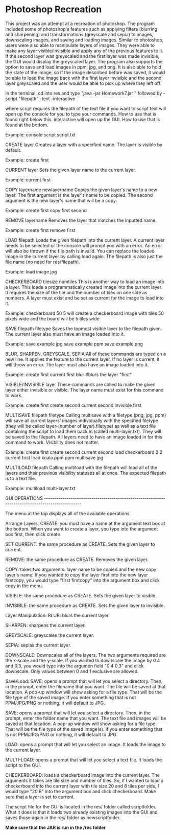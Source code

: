 # Photoshop Recreation

This project was an attempt at a recreation of photoshop. The program included some of photoshop's features such as applying filters (blurring and sharpening) and transformations (greyscale and sepia) to images, downscaling images, and saving and loading images. Similar to photoshop, users were also able to manipulate layers of images. They were able to make any layer visible/invisible and apply any of the previous features to it. If the second layer was greyscaled and the first layer was made invisible, the GUI would display the greyscaled layer. The program also supports the option to save and load images in ppm, jpg, and png. It is also able to hold the state of the image, so if the image described before was saved, it would be able to load the image back with the first layer invisible and the second layer greyscaled and the user would be able to pick up where they left off.

In the terminal, cd into res and type "java -jar Homework7.jar " followed by
-script "filepath"
-text
-interactive

where script requires the filepath of the text file if you want to script
text will open up the console for you to type your commands. How to use that is found right below this.
interactive will open up the GUI. How to use that is found at the bottom.

Example:
console
script script.txt

CREATE layer
Creates a layer with a specified name. The layer is visible by default.

Example:
create first

CURRENT layer
Sets the given layer name to the current layer.

Example:
current first

COPY layername newlayername
Copies the given layer's name to a new layer. The first argument is the layer's name to be copied.
The second argument is the new layer's name that will be a copy.

Example:
create first
copy first second

REMOVE layername
Removes the layer that matches the inputted name.

Example:
create first
remove first

LOAD filepath
Loads the given filepath into the current layer. A current layer needs to be selected
or the console will prompt you with an error. An error will also be thrown if the file
path is invalid. You can replace the loaded image in the current layer by calling load 
again. The filepath is also just the file name (no need for res/filepath).

Example:
load image.jpg

CHECKERBOARD tilesize numtiles
This is another way to load an image into a layer. This loads a programmatically created
image into the current layer. It requires the size of the tile and the number of tiles
on one side as numbers. A layer must exist and be set as current for the image to load into it.

Example:
checkerboard 50 5       will create a checkerboard image with tiles 50 pixels wide and
                        the board will be 5 tiles wide
						
SAVE filepath filetype
Saves the topmost visible layer to the filepath given. The current layer also must have
an image loaded into it.

Example:
save example jpg
save example ppm
save example png

BLUR, SHARPEN, GREYSCALE, SEPIA
All of these commands are typed on a new line. It applies the feature to the current
layer. If no layer is current, it will throw an error. The layer must also have an image
loaded into it.

Example:
create first
current first
blur #blurs the layer "first"

VISIBLE/INVISIBLE layer
These commands are called to make the given layer either invisible or visible. The layer
name must exist for this command to work.

Example:
create first
create second
current second
invisible first

MULTISAVE filepath filetype
Calling multisave with a filetype (png, jpg, ppm) will save all current layers' images
individually with the specified filetype (they will be called layer-(number of layer).filetype)
as well as a text file containing the script to load them back in (called multi-layer.txt). They will
be saved to the filepath. All layers need to have an image loaded in for this command to work. 
Visibility does not matter.

Example:
create first
create second
current second
load checkerboard 2 2
current first
load koala.ppm ppm
multisave jpg

MULTILOAD filepath
Calling multiload with the filepath will load all of the layers and their previous
visibility statuses all at once. The expected filepath is to a text file.

Example:
multiload multi-layer.txt



GUI OPERATIONS ------------------------------------------------------------------------------------------------

The menu at the top displays all of the available operations.

Arrange Layers:
CREATE: you must have a name at the argument text box at the bottom. When you want to create a layer, you type
into the argument box first, then click create.

SET CURRENT: the same procedure as CREATE. Sets the given layer to current.

REMOVE: the same procedure as CREATE. Removes the given layer.

COPY: takes two arguments: layer name to be copied and the new copy layer's name. If you wanted to copy the layer
first into the new layer firstcopy, you would type "first firstcopy" into the argument box and click copy in the menu.

VISIBLE: the same procedure as CREATE. Sets the given layer to visible.

INVISIBLE: the same procedure as CREATE. Sets the given layer to invisible.


Layer Manipulation:
BLUR: blurs the current layer.

SHARPEN: sharpens the current layer.

GREYSCALE: greyscales the current layer.

SEPIA: sepias the current layer.

DOWNSCALE: Downscales all of the layers. The two arguments required are the x-scale and the y-scale.
If you wanted to downscale the image by 0.4 and 0.3, you would type into the argumen field "0.4 0.3" and
click downscale. Only values between 0 and 1 exclusive are allowed.


Save/Load:
SAVE: opens a prompt that will let you select a directory. Then, in the prompt, enter the filename that you want.
The file will be saved at that location. A pop-up window will show asking for a file type. That will be the file type
of the saved image. If you enter something that is not PPM/JPG/PNG or nothing, it will default to JPG.

SAVE: opens a prompt that will let you select a directory. Then, in the prompt, enter the folder name that you want.
The text file and images will be saved at that location. A pop-up window will show asking for a file type.
That will be the file type of the saved image(s). If you enter something that is not PPM/JPG/PNG or nothing, it will
default to JPG.

LOAD: opens a prompt that will let you select an image. It loads the image to the current layer.

MULTI-LOAD: opens a prompt that will let you select a text file. It loads the script to the GUI.

CHECKERBOARD: loads a checkerboard image into the current layer. The arguments it takes are tile size and number of tiles.
So, if I wanted to load a checkerboard into the current layer with tile size 20 and 8 tiles per side, I would
type "20 8" into the argument box and click checkerboard. Make sure that a layer is set to current.

The script file for the GUI is located in the res/ folder called scriptfolder. What it does is that it loads
two already existing images into the GUI and saves those again in the res/ folder as newscriptfolder.

**Make sure that the JAR is run in the /res folder**

